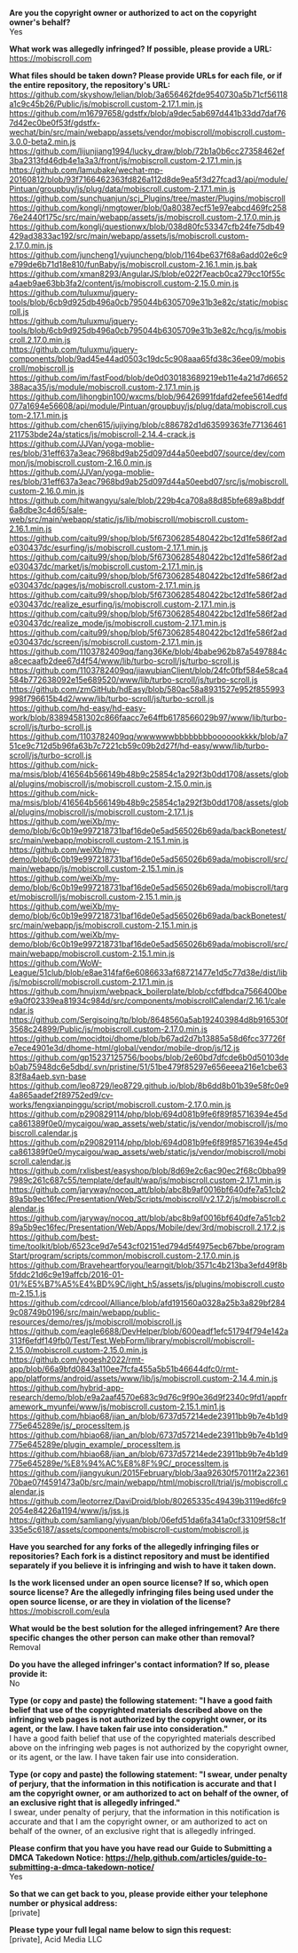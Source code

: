 **Are you the copyright owner or authorized to act on the copyright owner's behalf?**  
Yes

**What work was allegedly infringed? If possible, please provide a URL:**  
https://mobiscroll.com

**What files should be taken down? Please provide URLs for each file, or if the entire repository, the repository's URL:**  
https://github.com/skyshow/lelian/blob/3a656462fde9540730a5b71cf56118a1c9c45b26/Public/js/mobiscroll.custom-2.17.1.min.js   
https://github.com/m16797658/gdstfx/blob/a9dec5ab697d441b33dd7daf767d42ec0be0f53f/gdstfx-wechat/bin/src/main/webapp/assets/vendor/mobiscroll/mobiscroll.custom-3.0.0-beta2.min.js   
https://github.com/lijunjiang1994/lucky_draw/blob/72b1a0b6cc27358462ef3ba2313fd46db4e1a3a3/front/js/mobiscroll.custom-2.17.1.min.js   
https://github.com/lamubake/wechat-mp-20160812/blob/93f7166462363fd826a112d8de9ea5f3d27fcad3/api/module/Pintuan/groupbuy/js/plug/data/mobiscroll.custom-2.17.1.min.js   
https://github.com/sunchuanjun/scj_Plugins/tree/master/Plugins/mobiscroll   
https://github.com/konglj/nmgtower/blob/0a80387ecf51e97eabcd469fc25876e2440f175c/src/main/webapp/assets/js/mobiscroll.custom-2.17.0.min.js   
https://github.com/konglj/questionwx/blob/038d80fc53347cfb24fe75db49429ad3833ac192/src/main/webapp/assets/js/mobiscroll.custom-2.17.0.min.js   
https://github.com/juncheng1/yujuncheng/blob/1164be637f68a6add02e6c9e799de6b71d18e810/funBaby/js/mobiscroll.custom-2.16.1.min.js.bak   
https://github.com/xman8293/AngularJS/blob/e022f7eacb0ca279cc10f55ca4aeb9ae63bb3fa2/content/js/mobiscroll.custom-2.15.0.min.js   
https://github.com/tuluxmu/jquery-tools/blob/6cb9d925db496a0cb795044b6305709e31b3e82c/static/mobiscroll.js   
https://github.com/tuluxmu/jquery-tools/blob/6cb9d925db496a0cb795044b6305709e31b3e82c/hcg/js/mobiscroll.2.17.0.min.js   
https://github.com/tuluxmu/jquery-components/blob/9ad45e44ad0503c19dc5c908aaa65fd38c36ee09/mobiscroll/mobiscroll.js   
https://github.com/im/fastFood/blob/de0d030183689219eb11e4a21d7d6652388aca35/js/module/mobiscroll.custom-2.17.1.min.js   
https://github.com/lihongbin100/wxcms/blob/96426991fdafd2efee5614edfd077a1694e56608/api/module/Pintuan/groupbuy/js/plug/data/mobiscroll.custom-2.17.1.min.js   
https://github.com/chen615/jujiying/blob/c886782d1d63599363fe77136461211753bde24a/statics/js/mobiscroll-2.14.4-crack.js   
https://github.com/JJVan/yoga-moblie-res/blob/31eff637a3eac7968bd9ab25d097d44a50eebd07/source/dev/common/js/mobiscroll.custom-2.16.0.min.js   
https://github.com/JJVan/yoga-moblie-res/blob/31eff637a3eac7968bd9ab25d097d44a50eebd07/src/js/mobiscroll.custom-2.16.0.min.js   
https://github.com/hitwangyu/sale/blob/229b4ca708a88d85bfe689a8bddf6a8dbe3c4d65/sale-web/src/main/webapp/static/js/lib/mobiscroll/mobiscroll.custom-2.16.1.min.js   
https://github.com/caitu99/shop/blob/5f67306285480422bc12d1fe586f2ade030437dc/esurfing/js/mobiscroll.custom-2.17.1.min.js   
https://github.com/caitu99/shop/blob/5f67306285480422bc12d1fe586f2ade030437dc/market/js/mobiscroll.custom-2.17.1.min.js   
https://github.com/caitu99/shop/blob/5f67306285480422bc12d1fe586f2ade030437dc/pages/js/mobiscroll.custom-2.17.1.min.js   
https://github.com/caitu99/shop/blob/5f67306285480422bc12d1fe586f2ade030437dc/realize_esurfing/js/mobiscroll.custom-2.17.1.min.js   
https://github.com/caitu99/shop/blob/5f67306285480422bc12d1fe586f2ade030437dc/realize_mode/js/mobiscroll.custom-2.17.1.min.js   
https://github.com/caitu99/shop/blob/5f67306285480422bc12d1fe586f2ade030437dc/screen/js/mobiscroll.custom-2.17.1.min.js   
https://github.com/1103782409qq/fang36Ke/blob/4babe962b87a5497884ca8cecaafb2dee67d4f54/www/lib/turbo-scroll/js/turbo-scroll.js   
https://github.com/1103782409qq/jiawubianClient/blob/24fc0fbf584e58ca4584b772638092e15e689520/www/lib/turbo-scroll/js/turbo-scroll.js   
https://github.com/zmGitHub/hdEasy/blob/580ac58a8931527e952f855993998f796615b4d2/www/lib/turbo-scroll/js/turbo-scroll.js   
https://github.com/hd-easy/hd-easy-work/blob/83894581302c866faacc7e64ffb6178566029b97/www/lib/turbo-scroll/js/turbo-scroll.js   
https://github.com/1103782409qq/wwwwwwbbbbbbbbooooookkkk/blob/a751ce9c712d5b96fa63b7c7221cb59c09b2d27f/hd-easy/www/lib/turbo-scroll/js/turbo-scroll.js   
https://github.com/nick-ma/msis/blob/416564b566149b48b9c25854c1a292f3b0dd1708/assets/global/plugins/mobiscroll/js/mobiscroll.custom-2.15.0.min.js   
https://github.com/nick-ma/msis/blob/416564b566149b48b9c25854c1a292f3b0dd1708/assets/global/plugins/mobiscroll/js/mobiscroll.custom-2.17.1.js   
https://github.com/weiXb/my-demo/blob/6c0b19e997218731baf16de0e5ad565026b69ada/backBonetest/src/main/webapp/mobiscroll.custom-2.15.1.min.js   
https://github.com/weiXb/my-demo/blob/6c0b19e997218731baf16de0e5ad565026b69ada/mobiscroll/src/main/webapp/js/mobiscroll.custom-2.15.1.min.js   
https://github.com/weiXb/my-demo/blob/6c0b19e997218731baf16de0e5ad565026b69ada/mobiscroll/target/mobiscroll/js/mobiscroll.custom-2.15.1.min.js   
https://github.com/weiXb/my-demo/blob/6c0b19e997218731baf16de0e5ad565026b69ada/backBonetest/src/main/webapp/js/mobiscroll.custom-2.15.1.min.js   
https://github.com/weiXb/my-demo/blob/6c0b19e997218731baf16de0e5ad565026b69ada/mobiscroll/src/main/webapp/mobiscroll.custom-2.15.1.min.js   
https://github.com/WoW-League/51club/blob/e8ae314faf6e6086633af68721477e1d5c77d38e/dist/lib/js/mobiscroll/mobiscroll.custom-2.17.1.min.js   
https://github.com/hnujxm/webpack_boilerplate/blob/ccfdfbdca7566400bee9a0f02339ea81934c984d/src/components/mobiscrollCalendar/2.16.1/calendar.js   
https://github.com/Sergisoing/tp/blob/8648560a5ab192403984d8b916530f3568c24899/Public/js/mobiscroll.custom-2.17.0.min.js   
https://github.com/mocidtoi/dhome/blob/b67ad2d7b13885a58d6fcc37726fe7ece4901e3d/dhome-html/global/vendor/mobile-drop/js/12.js   
https://github.com/gp15237125756/boobs/blob/2e60bd7dfcde6b0d50103deb0ab75948dc6e5dbd/.svn/pristine/51/51be479f85297e656eeea216e1cbe6383f8a4aeb.svn-base   
https://github.com/leo8729/leo8729.github.io/blob/8b6dd8b01b39e58fc0e94a865aadef2f89752ed9/cv-works/fengxianpinggu/script/mobiscroll.custom-2.17.0.min.js   
https://github.com/p290829114/php/blob/694d081b9fe6f89f85716394e45dca861389f0e0/mycaigou/wap_assets/web/static/js/vendor/mobiscroll/js/mobiscroll.calendar.js   
https://github.com/p290829114/php/blob/694d081b9fe6f89f85716394e45dca861389f0e0/mycaigou/wap_assets/web/static/js/vendor/mobiscroll/mobiscroll.calendar.js   
https://github.com/rxlisbest/easyshop/blob/8d69e2c6ac90ec2f68c0bba997989c261c687c55/template/default/wap/js/mobiscroll.custom-2.17.1.min.js   
https://github.com/jaryway/nocoq_att/blob/abc8b9af0016bf640dfe7a51cb289a5b9ec16fec/Presentation/Web/Scripts/mobiscroll/v2.17.2/js/mobiscroll.calendar.js   
https://github.com/jaryway/nocoq_att/blob/abc8b9af0016bf640dfe7a51cb289a5b9ec16fec/Presentation/Web/Apps/Mobile/dev/3rd/mobiscroll.2.17.2.js   
https://github.com/best-time/toolkit/blob/6523ce9d7e543cf02151ed794d5f4975ecb67bbe/programStart/program/scripts/common/mobiscroll.custom-2.17.0.min.js   
https://github.com/Braveheartforyou/learngit/blob/3571c4b213ba3efd49f8b5fddc21d6c9e19affcb/2016-01-01/%E5%B7%A5%E4%BD%9C/light_h5/assets/js/plugins/mobiscroll.custom-2.15.1.js   
https://github.com/cdrcool/Alliance/blob/afd191560a0328a25b3a829bf2849c08749b0196/src/main/webapp/public-resources/demo/res/js/mobiscroll/mobiscroll.js   
https://github.com/eagle6688/DevHelper/blob/600eadf1efc51794f794e142a313f6efdf149fb0/Test/Test.WebForm/library/mobiscroll/mobiscroll-2.15.0/mobiscroll.custom-2.15.0.min.js   
https://github.com/yogesh2022/rmt-app/blob/66a9bfd0843a110ee7fcfa455a5b51b46644dfc0/rmt-app/platforms/android/assets/www/lib/js/mobiscroll.custom-2.14.4.min.js   
https://github.com/hybrid-app-research/demo/blob/e9a2aaf4570e683c9d76c9f90e36d9f2340c9fd1/appframework_myunfei/www/js/mobiscroll.custom-2.15.1.min1.js   
https://github.com/hbiao68/jian_an/blob/6737d57214ede23911bb9b7e4b1d9775e645289e/js/_processItem.js   
https://github.com/hbiao68/jian_an/blob/6737d57214ede23911bb9b7e4b1d9775e645289e/plugin_example/_processItem.js   
https://github.com/hbiao68/jian_an/blob/6737d57214ede23911bb9b7e4b1d9775e645289e/%E8%94%AC%E8%8F%9C/_processItem.js   
https://github.com/jiangyukun/2015February/blob/3aa92630f57011f2a2236170bae07f4591473a0b/src/main/webapp/html/mobiscroll/trial/js/mobiscroll.calendar.js   
https://github.com/leotorrez/DaviDroid/blob/80265335c49439b3119ed6fc92054e84226a1194/www/js/jss.js   
https://github.com/samliang/yiyuan/blob/06efd51da6fa341a0cf33109f58c1f335e5c6187/assets/components/mobiscroll-custom/mobiscroll.js   

**Have you searched for any forks of the allegedly infringing files or repositories? Each fork is a distinct repository and must be identified separately if you believe it is infringing and wish to have it taken down.**

**Is the work licensed under an open source license? If so, which open source license? Are the allegedly infringing files being used under the open source license, or are they in violation of the license?**  
https://mobiscroll.com/eula

**What would be the best solution for the alleged infringement? Are there specific changes the other person can make other than removal?**  
Removal

**Do you have the alleged infringer's contact information? If so, please provide it:**  
No

**Type (or copy and paste) the following statement: "I have a good faith belief that use of the copyrighted materials described above on the infringing web pages is not authorized by the copyright owner, or its agent, or the law. I have taken fair use into consideration."**  
I have a good faith belief that use of the copyrighted materials described above on the infringing web pages is not authorized by the copyright owner, or its agent, or the law. I have taken fair use into consideration.

**Type (or copy and paste) the following statement: "I swear, under penalty of perjury, that the information in this notification is accurate and that I am the copyright owner, or am authorized to act on behalf of the owner, of an exclusive right that is allegedly infringed."**  
I swear, under penalty of perjury, that the information in this notification is accurate and that I am the copyright owner, or am authorized to act on behalf of the owner, of an exclusive right that is allegedly infringed.

**Please confirm that you have you have read our Guide to Submitting a DMCA Takedown Notice: https://help.github.com/articles/guide-to-submitting-a-dmca-takedown-notice/**  
Yes

**So that we can get back to you, please provide either your telephone number or physical address:**  
[private]  

**Please type your full legal name below to sign this request:**  
[private], Acid Media LLC

